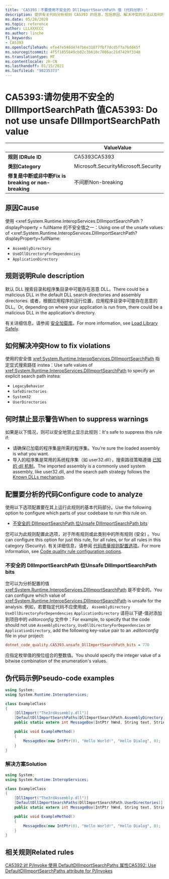 ```yaml
---
title: 'CA5393：不要使用不安全的 DllImportSearchPath 值 (代码分析) '
description: 提供有关代码分析规则 CA5393 的信息，包括原因、解决冲突的方法以及何时取消显示。
ms.date: 05/28/2020
ms.topic: reference
author: LLLXXXCCC
ms.author: linche
f1_keywords:
- CA5393
ms.openlocfilehash: efe47e548d4747b6e31077fbf7dcd5f7a76dd45f
ms.sourcegitcommit: 4f5f1855849cb02c3b610c7006ac21d7429f3348
ms.translationtype: MT
ms.contentlocale: zh-CN
ms.lasthandoff: 01/15/2021
ms.locfileid: "98235373"
---
```

# <a name="ca5393-do-not-use-unsafe-dllimportsearchpath-value"></a><span data-ttu-id="00bec-103">CA5393:请勿使用不安全的 DllImportSearchPath 值</span><span class="sxs-lookup"><span data-stu-id="00bec-103">CA5393: Do not use unsafe DllImportSearchPath value</span></span>

| | <span data-ttu-id="00bec-104">Value</span><span class="sxs-lookup"><span data-stu-id="00bec-104">Value</span></span> |
|-|-|
| <span data-ttu-id="00bec-105">**规则 ID**</span><span class="sxs-lookup"><span data-stu-id="00bec-105">**Rule ID**</span></span> |<span data-ttu-id="00bec-106">CA5393</span><span class="sxs-lookup"><span data-stu-id="00bec-106">CA5393</span></span>|
| <span data-ttu-id="00bec-107">**类别**</span><span class="sxs-lookup"><span data-stu-id="00bec-107">**Category**</span></span> |<span data-ttu-id="00bec-108">Microsoft.Security</span><span class="sxs-lookup"><span data-stu-id="00bec-108">Microsoft.Security</span></span>|
| <span data-ttu-id="00bec-109">**修复是中断或非中断**</span><span class="sxs-lookup"><span data-stu-id="00bec-109">**Fix is breaking or non-breaking**</span></span> |<span data-ttu-id="00bec-110">不间断</span><span class="sxs-lookup"><span data-stu-id="00bec-110">Non-breaking</span></span>|

## <a name="cause"></a><span data-ttu-id="00bec-111">原因</span><span class="sxs-lookup"><span data-stu-id="00bec-111">Cause</span></span>

<span data-ttu-id="00bec-112">使用 <xref:System.Runtime.InteropServices.DllImportSearchPath？ displayProperty = fullName 的不安全值之一：</span><span class="sxs-lookup"><span data-stu-id="00bec-112">Using one of the unsafe values of <xref:System.Runtime.InteropServices.DllImportSearchPath?displayProperty=fullName:</span></span>

- `AssemblyDirectory`
- `UseDllDirectoryForDependencies`
- `ApplicationDirectory`

## <a name="rule-description"></a><span data-ttu-id="00bec-113">规则说明</span><span class="sxs-lookup"><span data-stu-id="00bec-113">Rule description</span></span>

<span data-ttu-id="00bec-114">默认 DLL 搜索目录和程序集目录中可能存在恶意 DLL。</span><span class="sxs-lookup"><span data-stu-id="00bec-114">There could be a malicious DLL in the default DLL search directories and assembly directories.</span></span> <span data-ttu-id="00bec-115">或者，根据应用程序的运行位置，应用程序目录中可能存在恶意的 DLL。</span><span class="sxs-lookup"><span data-stu-id="00bec-115">Or, depending on where your application is run from, there could be a malicious DLL in the application's directory.</span></span>

<span data-ttu-id="00bec-116">有关详细信息，请参阅 [安全加载库](https://msrc-blog.microsoft.com/2014/05/13/load-library-safely/)。</span><span class="sxs-lookup"><span data-stu-id="00bec-116">For more information, see [Load Library Safely](https://msrc-blog.microsoft.com/2014/05/13/load-library-safely/).</span></span>

## <a name="how-to-fix-violations"></a><span data-ttu-id="00bec-117">如何解决冲突</span><span class="sxs-lookup"><span data-stu-id="00bec-117">How to fix violations</span></span>

<span data-ttu-id="00bec-118">使用的安全值 <xref:System.Runtime.InteropServices.DllImportSearchPath> 指定显式搜索路径 instea：</span><span class="sxs-lookup"><span data-stu-id="00bec-118">Use safe values of <xref:System.Runtime.InteropServices.DllImportSearchPath> to specify an explicit search path instea:</span></span>

- `LegacyBehavior`
- `SafeDirectories`
- `System32`
- `UserDirectories`

## <a name="when-to-suppress-warnings"></a><span data-ttu-id="00bec-119">何时禁止显示警告</span><span class="sxs-lookup"><span data-stu-id="00bec-119">When to suppress warnings</span></span>

<span data-ttu-id="00bec-120">如果是以下情况，则可以安全地禁止显示此规则：</span><span class="sxs-lookup"><span data-stu-id="00bec-120">It's safe to suppress this rule if:</span></span>

- <span data-ttu-id="00bec-121">请确保已加载的程序集是所需的程序集。</span><span class="sxs-lookup"><span data-stu-id="00bec-121">You're sure the loaded assembly is what you want.</span></span>
- <span data-ttu-id="00bec-122">导入的程序集是常用的系统程序集（如 user32.dll），搜索路径策略遵循 [已知的 dll 机制](/archive/blogs/larryosterman/what-are-known-dlls-anyway)。</span><span class="sxs-lookup"><span data-stu-id="00bec-122">The imported assembly is a commonly used system assembly, like user32.dll, and the search path strategy follows the [Known DLLs mechanism](/archive/blogs/larryosterman/what-are-known-dlls-anyway).</span></span>

## <a name="configure-code-to-analyze"></a><span data-ttu-id="00bec-123">配置要分析的代码</span><span class="sxs-lookup"><span data-stu-id="00bec-123">Configure code to analyze</span></span>

<span data-ttu-id="00bec-124">使用以下选项配置要在其上运行此规则的基本代码部分。</span><span class="sxs-lookup"><span data-stu-id="00bec-124">Use the following option to configure which parts of your codebase to run this rule on.</span></span>

- [<span data-ttu-id="00bec-125">不安全的 DllImportSearchPath 位</span><span class="sxs-lookup"><span data-stu-id="00bec-125">Unsafe DllImportSearchPath bits</span></span>](#unsafe-dllimportsearchpath-bits)

<span data-ttu-id="00bec-126">您可以为此规则配置此选项，对于所有规则或此类别中的所有规则 (安全) 。</span><span class="sxs-lookup"><span data-stu-id="00bec-126">You can configure this option for just this rule, for all rules, or for all rules in this category (Security).</span></span> <span data-ttu-id="00bec-127">有关详细信息，请参阅 [代码质量规则配置选项](../code-quality-rule-options.md)。</span><span class="sxs-lookup"><span data-stu-id="00bec-127">For more information, see [Code quality rule configuration options](../code-quality-rule-options.md).</span></span>

### <a name="unsafe-dllimportsearchpath-bits"></a><span data-ttu-id="00bec-128">不安全的 DllImportSearchPath 位</span><span class="sxs-lookup"><span data-stu-id="00bec-128">Unsafe DllImportSearchPath bits</span></span>

<span data-ttu-id="00bec-129">您可以为分析配置的值 <xref:System.Runtime.InteropServices.DllImportSearchPath> 是不安全的。</span><span class="sxs-lookup"><span data-stu-id="00bec-129">You can configure which value of <xref:System.Runtime.InteropServices.DllImportSearchPath> is unsafe for the analysis.</span></span> <span data-ttu-id="00bec-130">例如，若要指定代码不应使用或， `AssemblyDirectory` `UseDllDirectoryForDependencies` `ApplicationDirectory` 请将以下键-值对添加到项目中的 *editorconfig* 文件中：</span><span class="sxs-lookup"><span data-stu-id="00bec-130">For example, to specify that the code should not use `AssemblyDirectory`, `UseDllDirectoryForDependencies` or `ApplicationDirectory`, add the following key-value pair to an *.editorconfig* file in your project:</span></span>

```ini
dotnet_code_quality.CA5393.unsafe_DllImportSearchPath_bits = 770
```

<span data-ttu-id="00bec-131">应指定枚举值的按位组合的整数值。</span><span class="sxs-lookup"><span data-stu-id="00bec-131">You should specify the integer value of a bitwise combination of the enumeration's values.</span></span>

## <a name="pseudo-code-examples"></a><span data-ttu-id="00bec-132">伪代码示例</span><span class="sxs-lookup"><span data-stu-id="00bec-132">Pseudo-code examples</span></span>

```csharp
using System;
using System.Runtime.InteropServices;

class ExampleClass
{
    [DllImport("The3rdAssembly.dll")]
    [DefaultDllImportSearchPaths(DllImportSearchPath.AssemblyDirectory)]
    public static extern int MessageBox(IntPtr hWnd, String text, String caption, uint type);

    public void ExampleMethod()
    {
        MessageBox(new IntPtr(0), "Hello World!", "Hello Dialog", 0);
    }
}
```

### <a name="solution"></a><span data-ttu-id="00bec-133">解决方案</span><span class="sxs-lookup"><span data-stu-id="00bec-133">Solution</span></span>

```csharp
using System;
using System.Runtime.InteropServices;

class ExampleClass
{
    [DllImport("The3rdAssembly.dll")]
    [DefaultDllImportSearchPaths(DllImportSearchPath.UserDirectories)]
    public static extern int MessageBox(IntPtr hWnd, String text, String caption, uint type);

    public void ExampleMethod()
    {
        MessageBox(new IntPtr(0), "Hello World!", "Hello Dialog", 0);
    }
}
```

## <a name="related-rules"></a><span data-ttu-id="00bec-134">相关规则</span><span class="sxs-lookup"><span data-stu-id="00bec-134">Related rules</span></span>

[<span data-ttu-id="00bec-135">CA5392:对 P/Invoke 使用 DefaultDllImportSearchPaths 属性</span><span class="sxs-lookup"><span data-stu-id="00bec-135">CA5392: Use DefaultDllImportSearchPaths attribute for P/Invokes</span></span>](ca5392.md)
